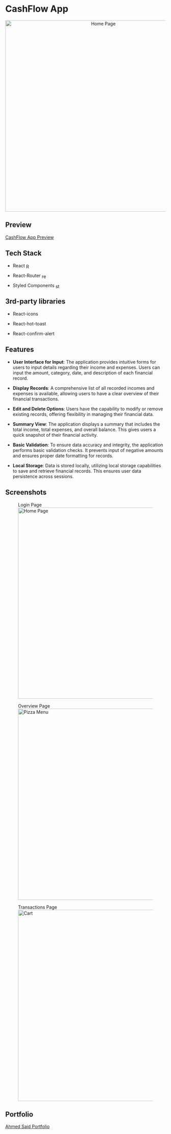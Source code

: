 # CashFlow App

<center>
<img width="600" src="https://media.discordapp.net/attachments/1166847301457821699/1175613835252600883/Screenshot_437.png?ex=656bdeb4&is=655969b4&hm=9e8c9f8b3c7a86394bd9e8956c54ca6f4ed8a7c78e6eeb80b6892d728aac9697&=&width=983&height=553" alt="Home Page" width="600">
</center>

## Preview

[CashFlow App Preview](https://ahmeddsaid.github.io/cashflow)

## Tech Stack

- React <img style="vertical-align: middle;" width="14" src="https://cdn.discordapp.com/attachments/1166847301457821699/1166857097615527966/react.png?ex=654c035b&is=65398e5b&hm=3af7a6a953047ea674e82b5f38a409cd5aa4488611be5bcd48ffa6e2ad763ff6&" alt="React-icon">
- React-Router <img style="vertical-align: middle;" width="14" src="https://cdn.discordapp.com/attachments/1166847301457821699/1166857497232015451/router.png?ex=654c03ba&is=65398eba&hm=0be702594efea02c5de364f6c85530713d4d74b4bfe81f72a5f3e3b18a0439f4&" alt="react-router-icon">

- Styled Components <img style="vertical-align: middle;" width="14" src="https://cdn.discordapp.com/attachments/1166847301457821699/1175615741760909392/styled-components.png?ex=656be07a&is=65596b7a&hm=591649e447260df6c7c89dfdcd382f7a32ac9123ae39b62049383fcac797a974&" alt="styled-components-icon">

## 3rd-party libraries

- React-icons

- React-hot-toast

- React-confirm-alert

## Features

- **User Interface for Input**: The application provides intuitive forms for users to input details regarding their income and expenses. Users can input the amount, category, date, and description of each financial record.

- **Display Records**: A comprehensive list of all recorded incomes and expenses is available, allowing users to have a clear overview of their financial transactions.

- **Edit and Delete Options**: Users have the capability to modify or remove existing records, offering flexibility in managing their financial data.

- **Summary View**: The application displays a summary that includes the total income, total expenses, and overall balance. This gives users a quick snapshot of their financial activity.

- **Basic Validation**: To ensure data accuracy and integrity, the application performs basic validation checks. It prevents input of negative amounts and ensures proper date formatting for records.

- **Local Storage**: Data is stored locally, utilizing local storage capabilities to save and retrieve financial records. This ensures user data persistence across sessions.

## Screenshots

<figure>
  <figcaption>Login Page</figcaption>
  <img src="https://cdn.discordapp.com/attachments/1166847301457821699/1175613849278369822/Screenshot_438.png?ex=656bdeb7&is=655969b7&hm=607c73a92af935bfb371d21d891ec67c7d62e968d1be83683019be4bf554458a&" alt="Home Page" width="600">
</figure>

<figure>
  <figcaption>Overview Page</figcaption>
  <img src="https://cdn.discordapp.com/attachments/1166847301457821699/1175613817443586048/Screenshot_436.png?ex=656bdeaf&is=655969af&hm=0e32feed6c35776e43d96822b655d65462aba3306638964b99ed067ef1351468&" alt="Pizza Menu" width="600">
</figure>

<figure>
  <figcaption>Transactions Page</figcaption>
  <img src="https://cdn.discordapp.com/attachments/1166847301457821699/1175613835252600883/Screenshot_437.png?ex=656bdeb4&is=655969b4&hm=9e8c9f8b3c7a86394bd9e8956c54ca6f4ed8a7c78e6eeb80b6892d728aac9697&" alt="Cart" width="600">
</figure>

## Portfolio

[Ahmed Said Portfolio](https://ahmedsaidadnan.com)
